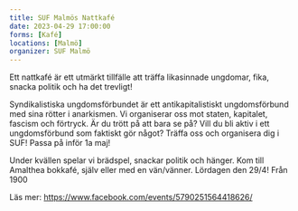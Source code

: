 ```yaml
---
title: SUF Malmös Nattkafé
date: 2023-04-29 17:00:00
forms: [Kafé]
locations: [Malmö]
organizer: SUF Malmö
---
```

Ett nattkafé är ett utmärkt tillfälle att träffa likasinnade ungdomar, fika, snacka politik och ha det trevligt! 

Syndikalistiska ungdomsförbundet är ett antikapitalistiskt ungdomsförbund med sina rötter i anarkismen. Vi organiserar oss mot staten, kapitalet, fascism och förtryck. Är du trött på att bara se på? Vill du bli aktiv i ett ungdomsförbund som faktiskt gör något? Träffa oss och organisera dig i SUF! Passa på inför 1a maj!

Under kvällen spelar vi brädspel, snackar politik och hänger. Kom till Amalthea bokkafé, själv eller med en vän/vänner. Lördagen den 29/4!
Från 1900

Läs mer: https://www.facebook.com/events/5790251564418626/
